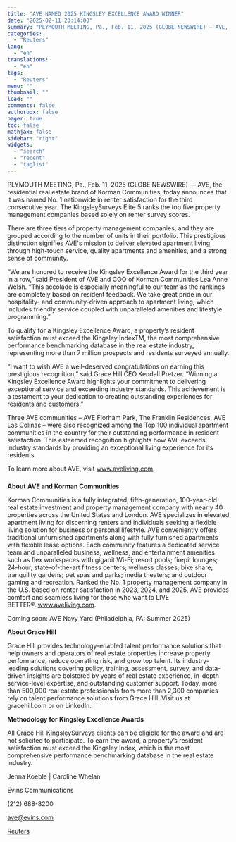 ```yaml
---
title: "AVE NAMED 2025 KINGSLEY EXCELLENCE AWARD WINNER"
date: "2025-02-11 23:14:00"
summary: "PLYMOUTH MEETING, Pa., Feb. 11, 2025 (GLOBE NEWSWIRE) — AVE, the residential real estate brand of Korman Communities, today announces that it was named No. 1 nationwide in renter satisfaction for the third consecutive year. The KingsleySurveys Elite 5 ranks the top five property management companies based solely on renter..."
categories:
  - "Reuters"
lang:
  - "en"
translations:
  - "en"
tags:
  - "Reuters"
menu: ""
thumbnail: ""
lead: ""
comments: false
authorbox: false
pager: true
toc: false
mathjax: false
sidebar: "right"
widgets:
  - "search"
  - "recent"
  - "taglist"
---
```


PLYMOUTH MEETING, Pa., Feb. 11, 2025 (GLOBE NEWSWIRE) — AVE, the residential real estate brand of Korman Communities, today announces that it was named No. 1 nationwide in renter satisfaction for the third consecutive year. The KingsleySurveys Elite 5 ranks the top five property management companies based solely on renter survey scores.

There are three tiers of property management companies, and they are grouped according to the number of units in their portfolio. This prestigious distinction signifies AVE's mission to deliver elevated apartment living through high-touch service, quality apartments and amenities, and a strong sense of community.

“We are honored to receive the Kingsley Excellence Award for the third year in a row,” said President of AVE and COO of Korman Communities Lea Anne Welsh. “This accolade is especially meaningful to our team as the rankings are completely based on resident feedback. We take great pride in our hospitality- and community-driven approach to apartment living, which includes friendly service coupled with unparalleled amenities and lifestyle programming.”

To qualify for a Kingsley Excellence Award, a property’s resident satisfaction must exceed the Kingsley IndexTM, the most comprehensive performance benchmarking database in the real estate industry, representing more than 7 million prospects and residents surveyed annually.

“I want to wish AVE a well-deserved congratulations on earning this prestigious recognition,” said Grace Hill CEO Kendall Pretzer. “Winning a Kingsley Excellence Award highlights your commitment to delivering exceptional service and exceeding industry standards. This achievement is a testament to your dedication to creating outstanding experiences for residents and customers.”

Three AVE communities – AVE Florham Park, The Franklin Residences, AVE Las Colinas – were also recognized among the Top 100 individual apartment communities in the country for their outstanding performance in resident satisfaction. This esteemed recognition highlights how AVE exceeds industry standards by providing an exceptional living experience for its residents.

To learn more about AVE, visit www.aveliving.com.

###

**About** **AVE and Korman Communities**

Korman Communities is a fully integrated, fifth-generation, 100-year-old real estate investment and property management company with nearly 40 properties across the United States and London. AVE specializes in elevated apartment living for discerning renters and individuals seeking a flexible living solution for business or personal lifestyle. AVE conveniently offers traditional unfurnished apartments along with fully furnished apartments with flexible lease options. Each community features a dedicated service team and unparalleled business, wellness, and entertainment amenities such as flex workspaces with gigabit Wi-Fi; resort pools; firepit lounges; 24-hour, state-of-the-art fitness centers; wellness classes; bike share; tranquility gardens; pet spas and parks; media theaters; and outdoor gaming and recreation. Ranked the No. 1 property management company in the U.S. based on renter satisfaction in 2023, 2024, and 2025, AVE provides comfort and seamless living for those who want to LIVE BETTER®. www.aveliving.com.

Coming soon: AVE Navy Yard (Philadelphia, PA: Summer 2025)

**About Grace Hill**

Grace Hill provides technology-enabled talent performance solutions that help owners and operators of real estate properties increase property performance, reduce operating risk, and grow top talent. Its industry-leading solutions covering policy, training, assessment, survey, and data-driven insights are bolstered by years of real estate experience, in-depth service-level expertise, and outstanding customer support. Today, more than 500,000 real estate professionals from more than 2,300 companies rely on talent performance solutions from Grace Hill. Visit us at gracehill.com or on LinkedIn.

**Methodology for** **Kingsley Excellence Awards**

All Grace Hill KingsleySurveys clients can be eligible for the award and are not solicited to participate. To earn the award, a property’s resident satisfaction must exceed the Kingsley Index, which is the most comprehensive performance benchmarking database in the real estate industry.

Jenna Koeble | Caroline Whelan

Evins Communications

(212) 688-8200

ave@evins.com

[Reuters](https://www.tradingview.com/news/reuters.com,2025-02-11:newsml_GNX7XTYXq:0-ave-named-2025-kingsley-excellence-award-winner/)
